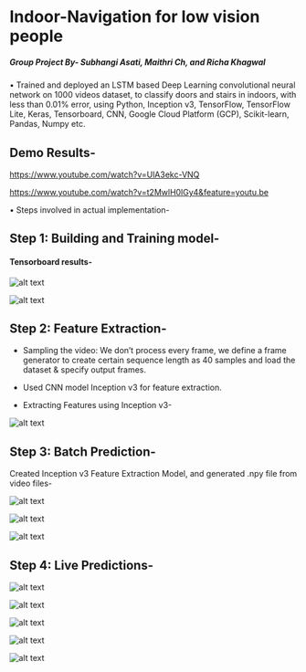 # Indoor-Navigation for low vision people

##### Group Project By- Subhangi Asati, Maithri Ch, and Richa Khagwal 

•	Trained and deployed an LSTM based Deep Learning convolutional neural network on 1000 videos dataset, to classify doors and stairs in indoors, with less than 0.01% error, using Python, Inception v3, TensorFlow, TensorFlow Lite, Keras, Tensorboard, CNN, Google Cloud Platform (GCP), Scikit-learn, Pandas, Numpy etc.


## Demo Results-

https://www.youtube.com/watch?v=UlA3ekc-VNQ

https://www.youtube.com/watch?v=t2MwlH0lGy4&feature=youtu.be


•	Steps involved in actual implementation-


## Step 1: Building and Training model-

#### Tensorboard results-


![alt text](https://github.com/rickhagwal/Indoor-Navigation/blob/master/images/step191.PNG)

![alt text](https://github.com/rickhagwal/Indoor-Navigation/blob/master/images/step192.PNG)

## Step 2: Feature Extraction-

- Sampling the video: We don’t process every frame, we define a frame generator to create certain sequence length as 40 samples and load the dataset & specify output frames.

- Used CNN model Inception v3 for feature extraction.

- Extracting Features using Inception v3-

![alt text](https://github.com/rickhagwal/Indoor-Navigation/blob/master/images/step24.PNG)

## Step 3: Batch Prediction-

Created Inception v3 Feature Extraction Model, and generated .npy file from video files-

![alt text](https://github.com/rickhagwal/Indoor-Navigation/blob/master/images/step32--.PNG)


![alt text](https://github.com/rickhagwal/Indoor-Navigation/blob/master/images/step34--.PNG)

![alt text](https://github.com/rickhagwal/Indoor-Navigation/blob/master/images/step35--.PNG)

## Step 4: Live Predictions-


![alt text](https://github.com/rickhagwal/Indoor-Navigation/blob/master/images/step48.PNG)

![alt text](https://github.com/rickhagwal/Indoor-Navigation/blob/master/images/step49.PNG)

![alt text](https://github.com/rickhagwal/Indoor-Navigation/blob/master/images/step50.PNG)

![alt text](https://github.com/rickhagwal/Indoor-Navigation/blob/master/images/step51.PNG)

![alt text](https://github.com/rickhagwal/Indoor-Navigation/blob/master/images/step52.PNG)

